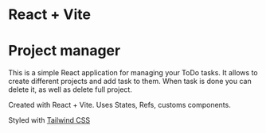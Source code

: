 # React + Vite
# Project manager

This is a simple React application for managing your ToDo tasks.
It allows to create different projects and add task to them. When task is done you can delete it, as well as delete full project.

Created with React + Vite.
Uses States, Refs, customs components.

Styled with [Tailwind CSS](https://tailwindcss.com/) 
